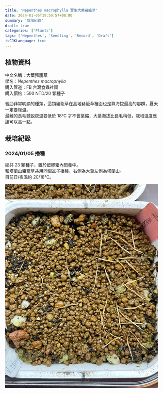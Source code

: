```yaml
---
title: 'Nepenthes macrophylla 實生大葉豬籠草'
date: 2024-01-05T19:50:57+08:00
summary: '栽培紀錄'
draft: true
categories: ['Plants']
tags: ['Nepenthes', 'Seedling', 'Record', 'Draft']
isCJKLanguage: true
---
```


## 植物資料

中文名稱：大葉豬籠草  
學名：*Nepenthes macrophylla*  
購入管道：FB 台灣食蟲社團  
購入價格：500 NTD/20 顆種子  

唇肋非常明顯的種類，這類豬籠草在高地豬籠草裡面也是算海拔最高的那群，夏天一定要降溫。  
最難的長毛聽說夜溫要低於 18℃ 才不會葉縮，大葉海拔比長毛稍低，栽培溫度應該可以高一點。  

## 栽培紀錄

### 2024/01/05 播種

總共 23 顆種子，置於塑膠箱內悶養中。  
和塔蘭山豬籠草共用同個盆子播種，右側為大葉左側為塔蘭山。  
目前日/夜溫約 20/18℃。  

![2024-01-05](./images/2024-01-05.jpg)
